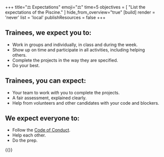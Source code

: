 +++
title="⚖️ Expectations"
emoji="⚖️"
time=5
objectives = [
  "List the expectations of the Piscine."
]
hide_from_overview="true"
[build]
  render = 'never'
  list = 'local'
  publishResources = false
+++

## Trainees, we expect you to:

- Work in groups and individually, in class and during the week.
- Show up on time and participate in all activities, including helping others.
- Complete the projects in the way they are specified.
- Do your best.

## Trainees, you can expect:

- Your team to work _with_ you to complete the projects.
- A fair assessment, explained clearly.
- Help from volunteers and other candidates with your code and blockers.

## We expect everyone to:

- Follow the [Code of Conduct](https://codeyourfuture.io/about/code-of-conduct/).
- Help each other.
- Do the prep.

{{<multiple-choice
  question="How long is the Piscine?"
  answers="22 days | 12 weeks | 3 weeks "
  feedback="Right! The Piscine has 3 working weeks and one assessment day, making 22 days in total. | The SDC is 12 weeks, but the Piscine is shorter | The Piscine is 3 weeks long, but there are 22 days in total including the assessment day."
  correct="0" >}}

